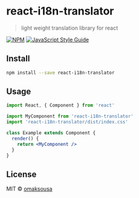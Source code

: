 # react-i18n-translator

> light weight translation library for react

[![NPM](https://img.shields.io/npm/v/react-i18n-translator.svg)](https://www.npmjs.com/package/react-i18n-translator) [![JavaScript Style Guide](https://img.shields.io/badge/code_style-standard-brightgreen.svg)](https://standardjs.com)

## Install

```bash
npm install --save react-i18n-translator
```

## Usage

```jsx
import React, { Component } from 'react'

import MyComponent from 'react-i18n-translator'
import 'react-i18n-translator/dist/index.css'

class Example extends Component {
  render() {
    return <MyComponent />
  }
}
```

## License

MIT © [omaksousa](https://github.com/omaksousa)
